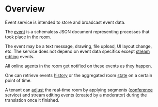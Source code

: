 # Overview

Event service is intended to store and broadcast event data.

The [event](api/event.md#event) is a schemaless JSON document representing processes that took place
in the [room](api/room.md#room).

The event may be a text message, drawing, file upload, UI layout change, etc.
The service does not depend on event data specifics except [stream editing](api/event.md#stream-editing-events) events.

All online [agents](api/agent.md#agent) in the room get notified on these
events as they happen.

One can retrieve events [history](api/event/list.md) or the aggregated room
[state](api/state.md#state) on a certain point of time.

A tenant can [adjust](api/room/adjust.md) the real-time room
by applying segments ([conference][conference] service) and stream editing events (created by a moderator) during the translation once it finished.

[conference]:https://docs.netology-group.services/conference/index.html
